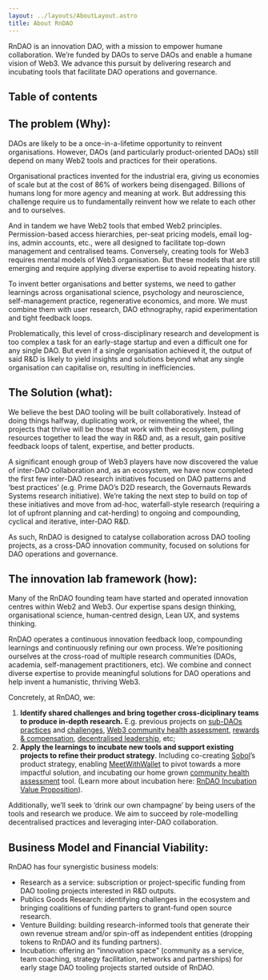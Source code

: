 ```yaml
---
layout: ../layouts/AboutLayout.astro
title: About RnDAO
---
```



RnDAO is an innovation DAO, with a mission to empower humane collaboration. We’re funded by DAOs to serve DAOs and enable a humane vision of Web3. We advance this pursuit by delivering research and incubating tools that facilitate DAO operations and governance.

## Table of contents


## The problem (Why):

DAOs are likely to be a once-in-a-lifetime opportunity to reinvent organisations. However, DAOs (and particularly product-oriented DAOs) still depend on many Web2 tools and practices for their operations.

Organisational practices invented for the industrial era, giving us economies of scale but at the cost of 86% of workers being disengaged. Billions of humans long for more agency and meaning at work. But addressing this challenge require us to fundamentally reinvent how we relate to each other and to ourselves.

And in tandem we have Web2 tools that embed Web2 principles. Permission-based access hierarchies, per-seat pricing models, email log-ins, admin accounts, etc., were all designed to facilitate top-down management and centralised teams. Conversely, creating tools for Web3 requires mental models of Web3 organisation. But these models that are still emerging and require applying diverse expertise to avoid repeating history.

To invent better organisations and better systems, we need to gather learnings across organisational science, psychology and neuroscience, self-management practice, regenerative economics, and more. We must combine them with user research, DAO ethnography, rapid experimentation and tight feedback loops.

Problematically, this level of cross-disciplinary research and development is too complex a task for an early-stage startup and even a difficult one for any single DAO. But even if a single organisation achieved it, the output of said R&D is likely to yield insights and solutions beyond what any single organisation can capitalise on, resulting in inefficiencies.

## The Solution (what):

We believe the best DAO tooling will be built collaboratively. Instead of doing things halfway, duplicating work, or reinventing the wheel, the projects that thrive will be those that work with their ecosystem, pulling resources together to lead the way in R&D and, as a result, gain positive feedback loops of talent, expertise, and better products.

A significant enough group of Web3 players have now discovered the value of inter-DAO collaboration and, as an ecosystem, we have now completed the first few inter-DAO research initiatives focused on DAO patterns and ‘best practices’ (e.g. Prime DAO’s D2D research, the Governauts Rewards Systems research initiative). We’re taking the next step to build on top of these initiatives and move from ad-hoc, waterfall-style research (requiring a lot of upfront planning and cat-herding) to ongoing and compounding, cyclical and iterative, inter-DAO R&D.

As such, RnDAO is designed to catalyse collaboration across DAO tooling projects, as a cross-DAO innovation community, focused on solutions for DAO operations and governance.

## The innovation lab framework (how):

Many of the RnDAO founding team have started and operated innovation centres within Web2 and Web3. Our expertise spans design thinking, organisational science, human-centred design, Lean UX, and systems thinking.

RnDAO operates a continuous innovation feedback loop, compounding learnings and continuously refining our own process. We’re positioning ourselves at the cross-road of multiple research communities (DAOs, academia, self-management practitioners, etc). We combine and connect diverse expertise to provide meaningful solutions for DAO operations and help invent a humanistic, thriving Web3.

Concretely, at RnDAO, we:

1. **Identify shared challenges and bring together cross-diciplinary teams to produce in-depth research.** E.g. previous projects on [sub-DAOs practices](https://rndao.mirror.xyz/gNwffffROGdAp1tEBhkRPEL8OAQqvUOlV5HuM9VBaoM) and [challenges](https://rndao.mirror.xyz/Qn0Y71EYRUB-6Kn0jH47baWulXoIe-dmTYIVuJeEOt8), [Web3 community health assessment](https://rndao.mirror.xyz/F-SMj6p_jdYvrMMkR1d9Hd6YbEg39qItTKfjo-zkgqM), [rewards & compensation](https://rndao.mirror.xyz/aKI_cniOIsTcxNz4xC0EqzlXDDykwLw6geEc0ipFvIs), [decentralised leadership](https://rndao.mirror.xyz/7rI4iyJ4tchGdZr3WwEY9Kn_ynB4NvdEIH1UTm1UceU), etc;
2. **Apply the learnings to incubate new tools and support existing projects to refine their product strategy**. Including co-creating [Sobol](https://sobol.io/)’s product strategy, enabling [MeetWithWallet](https://meetwithwallet.xyz/) to pivot towards a more impactful solution, and incubating our home grown [community health assessment](https://www.notion.so/The-Community-Health-Project-Overview-19a316e32e0841c2a8986ed6cc5f12bf) tool. (Learn more about incubation here: [RnDAO Incubation Value Proposition](https://www.notion.so/RnDAO-Incubation-Value-Proposition-90fd550317e74d8f9b77ff4cb587052c)).

Additionally, we’ll seek to ‘drink our own champagne’ by being users of the tools and research we produce. We aim to succeed by role-modelling decentralised practices and leveraging inter-DAO collaboration.


## Business Model and Financial Viability:

RnDAO has four synergistic business models:

- Research as a service: subscription or project-specific funding from DAO tooling projects interested in R&D outputs.
- Publics Goods Research: identifying challenges in the ecosystem and bringing coalitions of funding parters to grant-fund open source research.
- Venture Building: building research-informed tools that generate their own revenue stream and/or  spin-off as independent entities (dropping tokens to RnDAO and its funding partners).
- Incubation: offering an “innovation space” (community as a service, team coaching, strategy facilitation, networks and partnerships) for early stage DAO tooling projects started outside of RnDAO.